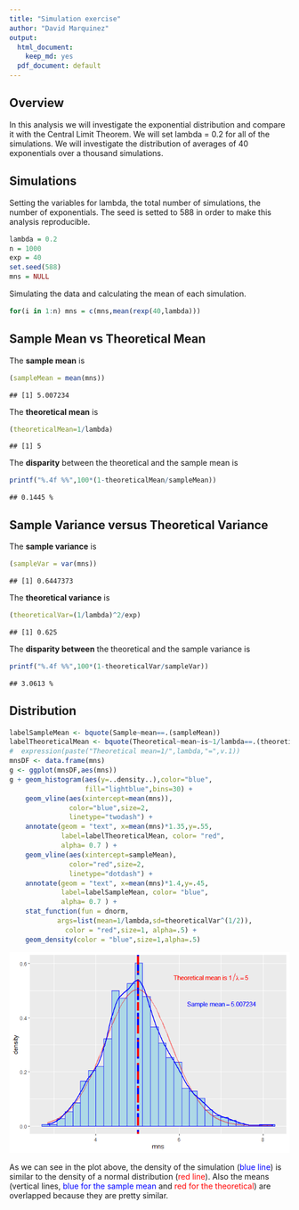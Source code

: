 ```yaml
---
title: "Simulation exercise"
author: "David Marquinez"
output:
  html_document:
    keep_md: yes
  pdf_document: default
---
```



## Overview

In this analysis we will investigate the exponential distribution and compare it with the Central Limit Theorem. We will set lambda = 0.2 for all of the simulations. We will investigate the distribution of averages of 40 exponentials over a thousand simulations.    

## Simulations  

Setting the variables for lambda, the total number of simulations, the number of exponentials. The seed is setted to 588 in order to make this analysis reproducible.


```r
lambda = 0.2
n = 1000
exp = 40
set.seed(588)
mns = NULL
```

Simulating the data and calculating the mean of each simulation.


```r
for(i in 1:n) mns = c(mns,mean(rexp(40,lambda)))
```

## Sample Mean vs Theoretical Mean  

The **sample mean** is  


```r
(sampleMean = mean(mns))
```

```
## [1] 5.007234
```

The **theoretical mean** is  


```r
(theoreticalMean=1/lambda)
```

```
## [1] 5
```

The **disparity** between the theoretical and the sample mean is  

```r
printf("%.4f %%",100*(1-theoreticalMean/sampleMean))
```

```
## 0.1445 %
```

## Sample Variance versus Theoretical Variance  
The **sample variance** is  


```r
(sampleVar = var(mns))
```

```
## [1] 0.6447373
```

The **theoretical variance** is  


```r
(theoreticalVar=(1/lambda)^2/exp)
```

```
## [1] 0.625
```
The **disparity between** the theoretical and the sample variance is  

```r
printf("%.4f %%",100*(1-theoreticalVar/sampleVar))
```

```
## 3.0613 %
```
## Distribution


```r
labelSampleMean <- bquote(Sample~mean==.(sampleMean))
labelTheoreticalMean <- bquote(Theoretical~mean~is~1/lambda==.(theoreticalMean))
#  expression(paste("Theoretical mean=1/",lambda,"=",v.1))
mnsDF <- data.frame(mns)
g <- ggplot(mnsDF,aes(mns))
g + geom_histogram(aes(y=..density..),color="blue",
                   fill="lightblue",bins=30) +
    geom_vline(aes(xintercept=mean(mns)),
               color="blue",size=2,
               linetype="twodash") + 
    annotate(geom = "text", x=mean(mns)*1.35,y=.55,
             label=labelTheoreticalMean, color= "red",
             alpha= 0.7 ) + 
    geom_vline(aes(xintercept=sampleMean),
               color="red",size=2,
               linetype="dotdash") + 
    annotate(geom = "text", x=mean(mns)*1.4,y=.45,
             label=labelSampleMean, color= "blue",
             alpha= 0.7 ) +
    stat_function(fun = dnorm,
            args=list(mean=1/lambda,sd=theoreticalVar^(1/2)),
              color = "red",size=1, alpha=.5) +
    geom_density(color = "blue",size=1,alpha=.5)
```

![](part1_files/figure-html/unnamed-chunk-9-1.png)<!-- -->

As we can see in the plot above, the density of the simulation (<span style='color: blue;'>blue line</span>) is similar to the density of a normal distribution (<span style='color: red;'>red line</span>). Also the means (vertical lines, <span style='color: blue;'>blue for the sample mean</span> and <span style='color: red;'>red for the theoretical</span>) are overlapped because they are pretty similar.
